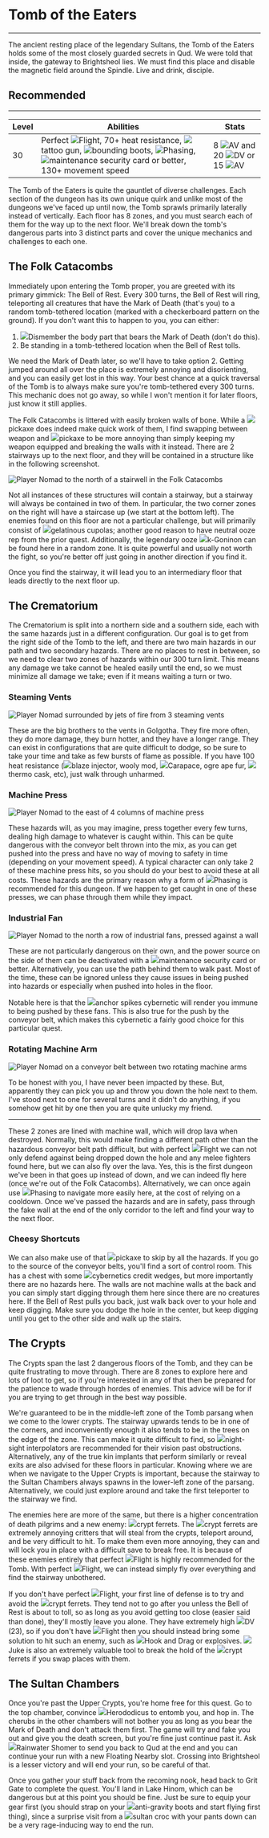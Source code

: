 # Tomb of the Eaters

---

The ancient resting place of the legendary Sultans, the Tomb of the Eaters holds some of the most closely guarded secrets in Qud. We were told that inside, the gateway to Brightsheol lies. We must find this place and disable the magnetic field around the Spindle. Live and drink, disciple.

<div class="section-info">

## Recommended

---

| Level | Abilities                                                                                                                          | Stats                   |
| ----- | ---------------------------------------------------------------------------------------------------------------------------------- | ----------------------- |
| 30    | Perfect <span class="injected"><span class="icon-container"><img class="inline-icon" src="/icons/Abilities/CommandFlyToggle.png" /></span><span class="skill">Flight</span></span>, 70+ heat resistance, <span class="injected"><span class="icon-container"><img class="inline-icon" src="/icons/Items/Tattoo Gun.png" /></span><span class="object"><span class="injected"><span class="b">t</span><span class="B">a</span><span class="C">t</span><span class="c">t</span><span class="y">o</span><span class="Y">o</span></span> gun</span></span>, <span class="injected"><span class="icon-container"><img class="inline-icon" src="/icons/Items/Spring Boots.png" /></span><span class="object">bounding boots</span></span>, <span class="injected"><span class="icon-container"><img class="inline-icon" src="/icons/Mutations/Phasing.png" /></span><span class="mutation">Phasing</span></span>, <span class="injected"><span class="icon-container"><img class="inline-icon" src="/icons/Items/Yellow Security Card.png" /></span><span class="object"><span class="injected"><span class="W">m</span><span class="W">a</span><span class="W">i</span><span class="W">n</span><span class="W">t</span><span class="W">e</span><span class="W">n</span><span class="W">a</span><span class="W">n</span><span class="W">c</span><span class="W">e</span><span class="W"> </span><span class="W">s</span><span class="W">e</span><span class="W">c</span><span class="W">u</span><span class="W">r</span><span class="W">i</span><span class="W">t</span><span class="W">y</span><span class="W"> </span><span class="W">c</span><span class="W">a</span><span class="W">r</span><span class="W">d</span></span></span></span> or better, 130+ movement speed | 8 <span class="injected"><span class="stat-container"><img class="inline-icon" src="/icons/Text/armorValue.png" /></span><span class="stat">AV</span></span> and 20 <span class="injected"><span class="stat-container"><img class="inline-icon" src="/icons/Text/dodgeValue.png" /></span><span class="stat">DV</span></span> or 15 <span class="injected"><span class="stat-container"><img class="inline-icon" src="/icons/Text/armorValue.png" /></span><span class="stat">AV</span></span> |

</div>

The Tomb of the Eaters is quite the gauntlet of diverse challenges. Each section of the dungeon has its own unique quirk and unlike most of the dungeons we've faced up until now, the Tomb sprawls primarily laterally instead of vertically. Each floor has 8 zones, and you must search each of them for the way up to the next floor. We'll break down the tomb's dangerous parts into 3 distinct parts and cover the unique mechanics and challenges to each one.

## The Folk Catacombs

Immediately upon entering the Tomb proper, you are greeted with its primary gimmick: The Bell of Rest. Every 300 turns, the Bell of Rest will ring, teleporting all creatures that have the Mark of Death (that's you) to a random tomb-tethered location (marked with a checkerboard pattern on the ground). If you don't want this to happen to you, you can either:

1. <span class="injected"><span class="icon-container"><img class="inline-icon" src="/icons/Abilities/Dismember.png" /></span><span class="skill">Dismember</span></span> the body part that bears the Mark of Death (don't do this).
2. Be standing in a tomb-tethered location when the Bell of Rest tolls.

We need the Mark of Death later, so we'll have to take option 2. Getting jumped around all over the place is extremely annoying and disorienting, and you can easily get lost in this way. Your best chance at a quick traversal of the Tomb is to always make sure you're tomb-tethered every 300 turns. This mechanic does not go away, so while I won't mention it for later floors, just know it still applies.

The Folk Catacombs is littered with easily broken walls of bone. While a <span class="injected"><span class="icon-container"><img class="inline-icon" src="/icons/Items/Pickaxe.png" /></span><span class="object"><span class="injected"><span class="c">p</span><span class="c">i</span><span class="c">c</span><span class="c">k</span><span class="c">a</span><span class="c">x</span><span class="c">e</span></span></span></span> does indeed make quick work of them, I find swapping between weapon and <span class="injected"><span class="icon-container"><img class="inline-icon" src="/icons/Items/Pickaxe.png" /></span><span class="object"><span class="injected"><span class="c">p</span><span class="c">i</span><span class="c">c</span><span class="c">k</span><span class="c">a</span><span class="c">x</span><span class="c">e</span></span></span></span> to be more annoying than simply keeping my weapon equipped and breaking the walls with it instead. There are 2 stairways up to the next floor, and they will be contained in a structure like in the following screenshot.

![Player Nomad to the north of a stairwell in the Folk Catacombs]($assetsDir/images/quests/tomb-stairs.png)

Not all instances of these structures will contain a stairway, but a stairway will always be contained in two of them. In particular, the two corner zones on the right will have a staircase up (we start at the bottom left). The enemies found on this floor are not a particular challenge, but will primarily consist of <span class="injected"><span class="icon-container"><img class="inline-icon" src="/icons/Creatures/Gelatinous Cupola.png" /></span><span class="object">gelatinous cupolas</span></span>; another good reason to have neutral ooze rep from the prior quest. Additionally, the legendary ooze <span class="injected"><span class="icon-container"><img class="inline-icon" src="/icons/Creatures/k-Goninon.png" /></span><span class="object">k-Goninon</span></span> can be found here in a random zone. It is quite powerful and usually not worth the fight, so you're better off just going in another direction if you find it.

Once you find the stairway, it will lead you to an intermediary floor that leads directly to the next floor up.

## The Crematorium

The Crematorium is split into a northern side and a southern side, each with the same hazards just in a different configuration. Our goal is to get from the right side of the Tomb to the left, and there are two main hazards in our path and two secondary hazards. There are no places to rest in between, so we need to clear two zones of hazards within our 300 turn limit. This means any damage we take cannot be healed easily until the end, so we must minimize all damage we take; even if it means waiting a turn or two.

### Steaming Vents

![Player Nomad surrounded by jets of fire from 3 steaming vents]($assetsDir/images/quests/tomb-fire.png)

These are the big brothers to the vents in Golgotha. They fire more often, they do more damage, they burn hotter, and they have a longer range. They can exist in configurations that are quite difficult to dodge, so be sure to take your time and take as few bursts of flame as possible. If you have 100 heat resistance (<span class="injected"><span class="icon-container"><img class="inline-icon" src="/icons/Items/BlazeTonic.png" /></span><span class="object"><span class="injected"><span class="r">b</span><span class="r">l</span><span class="R">a</span><span class="W">z</span><span class="Y">e</span></span> injector</span></span>, wooly mod, <span class="injected"><span class="icon-container"><img class="inline-icon" src="/icons/Mutations/Carapace.png" /></span><span class="mutation">Carapace</span></span>, ogre ape fur, <span class="injected"><span class="icon-container"><img class="inline-icon" src="/icons/Items/Thermo Cask.png" /></span><span class="object"><span class="injected"><span class="R">t</span><span class="R">h</span><span class="r">e</span><span class="c">r</span><span class="b">m</span><span class="B">o</span></span> cask</span></span>, etc), just walk through unharmed.

### Machine Press

![Player Nomad to the east of 4 columns of machine press]($assetsDir/images/quests/tomb-press.png)

These hazards will, as you may imagine, press together every few turns, dealing high damage to whatever is caught within. This can be quite dangerous with the conveyor belt thrown into the mix, as you can get pushed into the press and have no way of moving to safety in time (depending on your movement speed). A typical character can only take 2 of these machine press hits, so you should do your best to avoid these at all costs. These hazards are the primary reason why a form of <span class="injected"><span class="icon-container"><img class="inline-icon" src="/icons/Mutations/Phasing.png" /></span><span class="mutation">Phasing</span></span> is recommended for this dungeon. If we happen to get caught in one of these presses, we can phase through them while they impact.

### Industrial Fan

![Player Nomad to the north a row of industrial fans, pressed against a wall]($assetsDir/images/quests/tomb-fan.png)

These are not particularly dangerous on their own, and the power source on the side of them can be deactivated with a <span class="injected"><span class="icon-container"><img class="inline-icon" src="/icons/Items/Yellow Security Card.png" /></span><span class="object"><span class="injected"><span class="W">m</span><span class="W">a</span><span class="W">i</span><span class="W">n</span><span class="W">t</span><span class="W">e</span><span class="W">n</span><span class="W">a</span><span class="W">n</span><span class="W">c</span><span class="W">e</span><span class="W"> </span><span class="W">s</span><span class="W">e</span><span class="W">c</span><span class="W">u</span><span class="W">r</span><span class="W">i</span><span class="W">t</span><span class="W">y</span><span class="W"> </span><span class="W">c</span><span class="W">a</span><span class="W">r</span><span class="W">d</span></span></span></span> or better. Alternatively, you can use the path behind them to walk past. Most of the time, these can be ignored unless they cause issues in being pushed into hazards or especially when pushed into holes in the floor.

Notable here is that the <span class="injected"><span class="icon-container"><img class="inline-icon" src="/icons/Items/AnchorSpikes.png" /></span><span class="cybernetic"><span class="injected"><span class="Y">a</span><span class="Y">n</span><span class="Y">c</span><span class="Y">h</span><span class="Y">o</span><span class="Y">r</span><span class="Y"> </span><span class="Y">s</span><span class="Y">p</span><span class="Y">i</span><span class="Y">k</span><span class="Y">e</span><span class="Y">s</span></span></span></span> cybernetic will render you immune to being pushed by these fans. This is also true for the push by the conveyor belt, which makes this cybernetic a fairly good choice for this particular quest.

### Rotating Machine Arm

![Player Nomad on a conveyor belt between two rotating machine arms]($assetsDir/images/quests/tomb-arm.png)

To be honest with you, I have never been impacted by these. But, apparently they can pick you up and throw you down the hole next to them. I've stood next to one for several turns and it didn't do anything, if you somehow get hit by one then you are quite unlucky my friend.

---

These 2 zones are lined with machine wall, which will drop lava when destroyed. Normally, this would make finding a different path other than the hazardous conveyor belt path difficult, but with perfect <span class="injected"><span class="icon-container"><img class="inline-icon" src="/icons/Abilities/CommandFlyToggle.png" /></span><span class="skill">Flight</span></span> we can not only defend against being dropped down the hole and any melee fighters found here, but we can also fly over the lava. Yes, this is the first dungeon we've been in that goes up instead of down, and we can indeed fly here (once we're out of the Folk Catacombs). Alternatively, we can once again use <span class="injected"><span class="icon-container"><img class="inline-icon" src="/icons/Mutations/Phasing.png" /></span><span class="mutation">Phasing</span></span> to navigate more easily here, at the cost of relying on a cooldown. Once we've passed the hazards and are in safety, pass through the fake wall at the end of the only corridor to the left and find your way to the next floor.

### Cheesy Shortcuts

We can also make use of that <span class="injected"><span class="icon-container"><img class="inline-icon" src="/icons/Items/Pickaxe.png" /></span><span class="object"><span class="injected"><span class="c">p</span><span class="c">i</span><span class="c">c</span><span class="c">k</span><span class="c">a</span><span class="c">x</span><span class="c">e</span></span></span></span> to skip by all the hazards. If you go to the source of the conveyor belts, you'll find a sort of control room. This has a chest with some <span class="injected"><span class="icon-container"><img class="inline-icon" src="/icons/Items/CyberneticsCreditWedge.png" /></span><span class="object"><span class="injected"><span class="C">c</span><span class="C">y</span><span class="C">b</span><span class="C">e</span><span class="C">r</span><span class="C">n</span><span class="C">e</span><span class="C">t</span><span class="C">i</span><span class="C">c</span><span class="C">s</span><span class="C"> </span><span class="C">c</span><span class="C">r</span><span class="C">e</span><span class="C">d</span><span class="C">i</span><span class="C">t</span><span class="C"> </span><span class="C">w</span><span class="C">e</span><span class="C">d</span><span class="C">g</span><span class="C">e</span><span class="C">s</span></span></span></span>, but more importantly there are no hazards here. The walls are not machine walls at the back and you can simply start digging through them here since there are no creatures here. If the Bell of Rest pulls you back, just walk back over to your hole and keep digging. Make sure you dodge the hole in the center, but keep digging until you get to the other side and walk up the stairs.

## The Crypts

The Crypts span the last 2 dangerous floors of the Tomb, and they can be quite frustrating to move through. There are 8 zones to explore here and lots of loot to get, so if you're interested in any of that then be prepared for the patience to wade through hordes of enemies. This advice will be for if you are trying to get through in the best way possible.

We're guaranteed to be in the middle-left zone of the Tomb parsang when we come to the lower crypts. The stairway upwards tends to be in one of the corners, and inconveniently enough it also tends to be in the trees on the edge of the zone. This can make it quite difficult to find, so <span class="injected"><span class="icon-container"><img class="inline-icon" src="/icons/Items/Night-Sight Interpolators.png" /></span><span class="object"><span class="injected"><span class="K">n</span><span class="K">i</span><span class="K">g</span><span class="K">h</span><span class="K">t</span><span class="K">-</span><span class="K">s</span><span class="K">i</span><span class="K">g</span><span class="K">h</span><span class="K">t</span></span> interpolators</span></span> are recommended for their vision past obstructions. Alternatively, any of the true kin implants that perform similarly or reveal exits are also advised for these floors in particular. Knowing where we are when we navigate to the Upper Crypts is important, because the stairway to the Sultan Chambers always spawns in the lower-left zone of the parsang. Alternatively, we could just explore around and take the first teleporter to the stairway we find.

The enemies here are more of the same, but there is a higher concentration of death pilgrims and a new enemy: <span class="injected"><span class="icon-container"><img class="inline-icon" src="/icons/Creatures/Crypt Ferret.png" /></span><span class="object">crypt ferrets</span></span>. The <span class="injected"><span class="icon-container"><img class="inline-icon" src="/icons/Creatures/Crypt Ferret.png" /></span><span class="object">crypt ferrets</span></span> are extremely annoying critters that will steal from the crypts, teleport around, and be very difficult to hit. To make them even more annoying, they can and will lock you in place with a difficult save to break free. It is because of these enemies entirely that perfect <span class="injected"><span class="icon-container"><img class="inline-icon" src="/icons/Abilities/CommandFlyToggle.png" /></span><span class="skill">Flight</span></span> is highly recommended for the Tomb. With perfect <span class="injected"><span class="icon-container"><img class="inline-icon" src="/icons/Abilities/CommandFlyToggle.png" /></span><span class="skill">Flight</span></span>, we can instead simply fly over everything and find the stairway unbothered.

If you don't have perfect <span class="injected"><span class="icon-container"><img class="inline-icon" src="/icons/Abilities/CommandFlyToggle.png" /></span><span class="skill">Flight</span></span>, your first line of defense is to try and avoid the <span class="injected"><span class="icon-container"><img class="inline-icon" src="/icons/Creatures/Crypt Ferret.png" /></span><span class="object">crypt ferrets</span></span>. They tend not to go after you unless the Bell of Rest is about to toll, so as long as you avoid getting too close (easier said than done), they'll mostly leave you alone. They have extremely high <span class="injected"><span class="stat-container"><img class="inline-icon" src="/icons/Text/dodgeValue.png" /></span><span class="stat">DV</span></span> (23), so if you don't have <span class="injected"><span class="icon-container"><img class="inline-icon" src="/icons/Abilities/CommandFlyToggle.png" /></span><span class="skill">Flight</span></span> then you should instead bring some solution to hit such an enemy, such as <span class="injected"><span class="icon-container"><img class="inline-icon" src="/icons/Abilities/Hook and Drag.png" /></span><span class="skill">Hook and Drag</span></span> or explosives. <span class="injected"><span class="icon-container"><img class="inline-icon" src="/icons/Abilities/Juke.png" /></span><span class="skill">Juke</span></span> is also an extremely valuable tool to break the hold of the <span class="injected"><span class="icon-container"><img class="inline-icon" src="/icons/Creatures/Crypt Ferret.png" /></span><span class="object">crypt ferrets</span></span> if you swap places with them.

## The Sultan Chambers

Once you're past the Upper Crypts, you're home free for this quest. Go to the top chamber, convince <span class="injected"><span class="icon-container"><img class="inline-icon" src="/icons/Creatures/Biographer.png" /></span><span class="object">Herododicus</span></span> to entomb you, and hop in. The cherubs in the other chambers will not bother you as long as you bear the Mark of Death and don't attack them first. The game will try and fake you out and give you the death screen, but you're fine just continue past it. Ask <span class="injected"><span class="icon-container"><img class="inline-icon" src="/icons/Creatures/Rainwater Shomer.png" /></span><span class="object">Rainwater</span></span> Shomer to send you back to Qud at the end and you can continue your run with a new Floating Nearby slot. Crossing into Brightsheol is a lesser victory and will end your run, so be careful of that.

Once you gather your stuff back from the recoming nook, head back to Grit Gate to complete the quest. You'll land in Lake Hinom, which can be dangerous but at this point you should be fine. Just be sure to equip your gear first (you should strap on your <span class="injected"><span class="icon-container"><img class="inline-icon" src="/icons/Items/Anti-Gravity Boots.png" /></span><span class="object"><span class="injected"><span class="K">a</span><span class="K">n</span><span class="K">t</span><span class="K">i</span><span class="K">-</span><span class="K">g</span><span class="K">r</span><span class="K">a</span><span class="K">v</span><span class="K">i</span><span class="K">t</span><span class="K">y</span><span class="K"> </span><span class="K">b</span><span class="K">o</span><span class="K">o</span><span class="K">t</span><span class="K">s</span></span></span></span> and start flying first thing), since a surprise visit from a <span class="injected"><span class="icon-container"><img class="inline-icon" src="/icons/Creatures/Sultan Croc.png" /></span><span class="object">sultan croc</span></span> with your pants down can be a very rage-inducing way to end the run.
